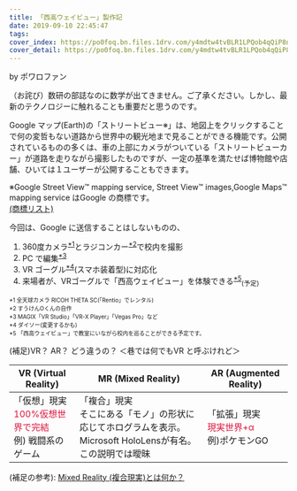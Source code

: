 ```yaml
---
title: 「西高ウェイビュー」製作記
date: 2019-09-10 22:45:47
tags:
cover_index: https://po0foq.bn.files.1drv.com/y4mdtw4tvBLR1LPQob4qQiP8nkDKFoiLs61eQslDRPnqPHCmrTtEuSHkTK44-jBp8a1q9_PpC46LvHrvXN6CS8DHWR4XKjhztU2m5pGjsQsT6_Z4xgLHpJIJUm_Kt0Xm80X8LfPnyk4HT8q_nLwX04INxhMzpke3VsO_a6yJ34NS4jXsPX4zJxUhwte3OeeoLuFKjdeH59Pxp6BvmPIzoQlrA?width=660&height=254&cropmode=none
cover_detail: https://po0foq.bn.files.1drv.com/y4mdtw4tvBLR1LPQob4qQiP8nkDKFoiLs61eQslDRPnqPHCmrTtEuSHkTK44-jBp8a1q9_PpC46LvHrvXN6CS8DHWR4XKjhztU2m5pGjsQsT6_Z4xgLHpJIJUm_Kt0Xm80X8LfPnyk4HT8q_nLwX04INxhMzpke3VsO_a6yJ34NS4jXsPX4zJxUhwte3OeeoLuFKjdeH59Pxp6BvmPIzoQlrA?width=1300&height=500&cropmode=none
---
```


by ポワロファン

（お詫び）数研の部誌なのに数学が出てきません。ご了承ください。しかし、最新のテクノロジーに触れることも重要だと思うのです。

Google マップ(Earth)の「ストリートビュー※」は、地図上をクリックすることで何の変哲もない道路から世界中の観光地まで見ることができる機能です。公開されているものの多くは、車の上部にカメラがついている「ストリートビューカー」が道路を走りながら撮影したものですが、一定の基準を満たせば博物館や店舗、ひいては１ユーザーが公開することもできます。

※Google Street View™ mapping service, Street View™ images,Google Maps™ mapping service はGoogle の商標です。  
[(商標リスト)](https://www.google.com/permissions/trademark/trademark-list/)
 
今回は、Google に送信することはしないものの、  
1.  360度カメラ<sup><a href="#1">\*1</a></sup>とラジコンカー<sup><a href="#2">\*2</a></sup>で校内を撮影  
1.  PC で編集<sup><a href="#3">\*3</a></sup>  
1.  VR ゴーグル<sup><a href="#4">\*4</a></sup>(スマホ装着型)に対応化
1.  来場者が、VRゴーグルで「西高ウェイビュー」を体験できる<sup><a href="#5">\*5</a></sup><sub>(予定)</sub>

<span id="1" style="font-size:x-small">\*1 全天球カメラ RICOH THETA SC(「Rentio」でレンタル)</span>  
<span id="2" style="font-size:x-small">\*2 すうけんOくんの自作</span>  
<span id="3" style="font-size:x-small">\*3 MAGIX「VR Studio」「VR-X Player」「Vegas Pro」など</span>  
<span id="4" style="font-size:x-small">\*4 ダイソー(変更するかも)</span>  
<span id="5" style="font-size:x-small">\*5 「西高ウェイビュー」で教室にいながら校内を巡ることができる予定です。</span>  

(補足)VR？ AR？ どう違うの？ ＜巷では何でもVR と呼ぶけれど＞

|VR (Virtual Reality)|MR (Mixed Reality)|AR (Augmented Reality)|
|--------------------|------------------|----------------------|
|「仮想」現実<br /><font color="Crimson">100%仮想世界で完結</font><br />例) 戦闘系のゲーム|「複合」現実<br />そこにある「モノ」の形状に応じてホログラムを表示。<br />Microsoft HoloLensが有名。<bbr />この説明では曖昧|「拡張」現実<br /><font color="Crimson">現実世界+α</font><br />例)ポケモンGO|

(補足の参考): [Mixed Reality (複合現実)とは何か？](https://special.nikkeibp.co.jp/atclh/NBO/17/microsoft0419/p5/)
